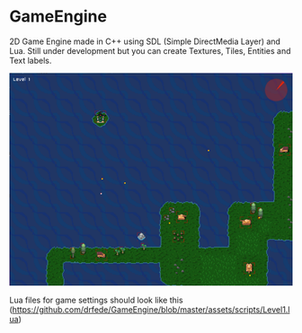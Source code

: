 # GameEngine

2D Game Engine made in C++ using SDL (Simple DirectMedia Layer) and Lua.
Still under development but you can create Textures, Tiles, Entities and Text labels. 

![2D Engine Example Image](https://github.com/drfede/GameEngine/blob/master/assets/images/gameengine.png)


Lua files for game settings should look like this
(https://github.com/drfede/GameEngine/blob/master/assets/scripts/Level1.lua) 
